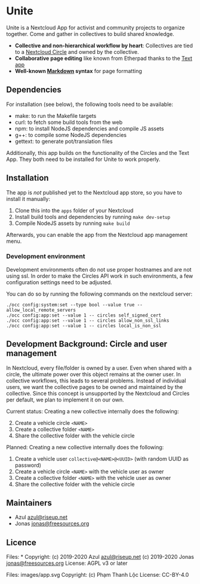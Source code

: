 # Unite

Unite is a Nextcloud App for activist and community projects to organize
together. Come and gather in collectives to build shared knowledge.

* **Collective and non-hierarchical workflow by heart**: Collectives are
  tied to a [Nextcloud Circle](https://github.com/nextcloud/circles) and
  owned by the collective.
* **Collaborative page editing** like known from Etherpad thanks to the
  [Text app](https://github.com/nextcloud/text)
* **Well-known [Markdown](https://en.wikipedia.org/wiki/Markdown) syntax**
  for page formatting

## Dependencies

For installation (see below), the following tools need to be available:

* make: to run the Makefile targets
* curl: to fetch some build tools from the web
* npm: to install NodeJS dependencies and compile JS assets
* g++: to compile some NodeJS dependencies
* gettext: to generate pot/translation files

Additionally, this app builds on the functionality of the Circles and the
Text App. They both need to be installed for Unite to work properly.

## Installation

The app is *not* published yet to the Nextcloud app store, so you have to
install it manually:

1. Clone this into the `apps` folder of your Nextcloud
2. Install build tools and dependencies by running `make dev-setup`
3. Compile NodeJS assets by running `make build`

Afterwards, you can enable the app from the Nextcloud app management menu.

### Development environment

Development environments often do not use proper hostnames and are not
using ssl. In order to make the Circles API work in such environments,
a few configuration settings need to be adjusted.

You can do so by running the following commands on the nextcloud server:
```
./occ config:system:set --type bool --value true -- allow_local_remote_servers
./occ config:app:set --value 1 -- circles self_signed_cert
./occ config:app:set --value 1 -- circles allow_non_ssl_links
./occ config:app:set --value 1 -- circles local_is_non_ssl
```

## Development Background: Circle and user management

In Nextcloud, every file/folder is owned by a user. Even when shared with a
circle, the ultimate power over this object remains at the owner user. In
collective workflows, this leads to several problems. Instead of individual
users, we want the collective pages to be owned and maintained by the
collective. Since this concept is unsupported by the Nextcloud and Circles
per default, we plan to implement it on our own.

Current status: Creating a new collective internally does the following:

2. Create a vehicle circle `<NAME>`
3. Create a collective folder `<NAME>`
4. Share the collective folder with the vehicle circle

Planned: Creating a new collective internally does the following:

1. Create a vehicle user `collective@<NAME>@<UUID>` (with random UUID as password)
2. Create a vehicle circle `<NAME>` with the vehicle user as owner
3. Create a collective folder `<NAME>` with the vehicle user as owner
4. Share the collective folder with the vehicle circle

## Maintainers

* Azul <azul@riseup.net>
* Jonas <jonas@freesources.org>

## Licence

Files: *
Copyright: (c) 2019-2020 Azul <azul@riseup.net>
           (c) 2019-2020 Jonas <jonas@freesources.org>
License: AGPL v3 or later

Files: images/app.svg
Copyright: (c) Phạm Thanh Lộc
License: CC-BY-4.0
